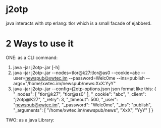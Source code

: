j2otp
===========

java interacts with otp erlang: tlor which is a small facade of ejabberd.

2 Ways to use it
===========

ONE: as a CLI command:
1. java -jar j2otp-<version>.jar [-h]
2. java -jar j2otp-<version>.jar
--nodes=tlor@k27:tlor@as0
--cookie=abc
--user=newspub@xwtec.im
--password=Welc0me
--ins=publish
--args="/home/xwtec.im/newspub/news:XxX:YyY"
3. java -jar j2otp-<version>.jar --config=j2otp-options.json
json format like this:
{
  "_nodes": [
    "tlor@k27",
    "tlor@as0"
  ],
  "_cookie": "abc",
  "_client": "j2otp@K27",
  "_retry": 3,
  "_timeout": 500,
  "_user": "newspub@xwtec.im",
  "_password": "Welc0me",
  "_ins": "publish",
  "_arguments": [
    "/home/xwtec.im/newspub/news",
    "XxX",
    "YyY"
  ]
}

TWO: as a  java Library:

